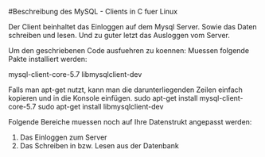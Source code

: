 #Beschreibung des MySQL - Clients in C fuer Linux

Der Client beinhaltet das Einloggen auf dem Mysql Server.
Sowie das Daten schreiben und lesen.
Und zu guter letzt das Ausloggen vom Server.

Um den geschriebenen Code ausfuehren zu koennen:
Muessen folgende Pakte installiert werden:

mysql-client-core-5.7
libmysqlclient-dev

Falls man apt-get nutzt, kann man die darunterliegenden Zeilen einfach kopieren
und in die Konsole einfügen.
sudo apt-get install mysql-client-core-5.7
sudo apt-get install libmysqlclient-dev

Folgende Bereiche muessen noch auf Ihre Datenstrukt angepasst werden:

1. Das Einloggen zum Server
2. Das Schreiben in bzw. Lesen aus der Datenbank 
